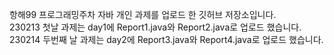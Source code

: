항해99 프로그래밍주차 자바 개인 과제를 업로드 한 깃허브 저장소입니다.
<br>
230213 첫날 과제는 day1에 Report1.java와 Report2.java로 업로드 했습니다.
<br>
230214 두번째 날 과제는 day2에 Report3.java와 Report4.java로 업로드 했습니다.
